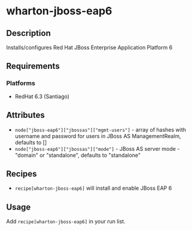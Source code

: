 # wharton-jboss-eap6

## Description

Installs/configures Red Hat JBoss Enterprise Application Platform 6

## Requirements

### Platforms

* RedHat 6.3 (Santiago)

## Attributes

* `node["jboss-eap6"]["jbossas"]["mgmt-users"]` - array of hashes with username and
  password for users in JBoss AS ManagementRealm, defaults to []
* `node["jboss-eap6"]["jbossas"]["mode"]` - JBoss AS server mode - "domain" or "standalone",
  defaults to "standalone"

## Recipes

* `recipe[wharton-jboss-eap6]` will install and enable JBoss EAP 6

## Usage

Add `recipe[wharton-jboss-eap6]` in your run list.
